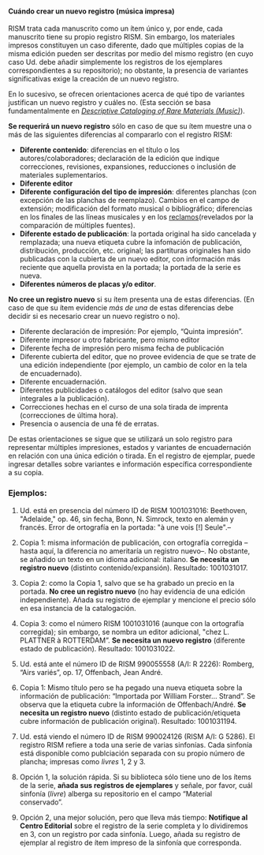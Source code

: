 #### Cuándo crear un nuevo registro (música impresa)

RISM trata cada manuscrito como un ítem único y, por ende, cada manuscrito tiene su propio registro RISM. Sin embargo, los materiales impresos constituyen un caso diferente, dado que múltiples copias de la misma edición pueden ser descritas por medio del mismo registro (en cuyo caso Ud. debe añadir simplemente los registros de los ejemplares correspondientes a su repositorio); no obstante, la presencia de variantes significativas exige la creación de un nuevo registro.

En lo sucesivo, se ofrecen orientaciones acerca de qué tipo de variantes justifican un nuevo registro y cuáles no. (Esta sección se basa fundamentalmente en [_Descriptive Cataloging of Rare Materials (Music)_](http://http/rbms.info/dcrm/)).

**Se requerirá un nuevo registro** sólo en caso de que su ítem muestre una o más de las siguientes diferencias al compararlo con el registro RISM:

- **Diferente contenido**: diferencias en el título o los autores/colaboradores; declaración de la edición que indique correcciones, revisiones, expansiones, reducciones o inclusión de materiales suplementarios.
- **Diferente editor**
- **Diferente**  **configuración del tipo de impresión**: diferentes planchas (con excepción de las planchas de reemplazo). Cambios en el campo de extensión; modificación del formato musical o bibliográfico; diferencias en los finales de las líneas musicales y en los [reclamos](https://es.wikipedia.org/wiki/Reclamo_(libro))(revelados por la comparación de múltiples fuentes).
- **Diferente estado de publicación**: la portada original ha sido cancelada y remplazada; una nueva etiqueta cubre la infomación de publicación, distribución, producción, etc. original; las partituras originales han sido publicadas con la cubierta de un nuevo editor, con información más reciente que aquella provista en la portada; la portada de la serie es nueva.
- **Diferentes números de placas y/o editor**.

**No cree un registro nuevo** si su ítem presenta una de estas diferencias. (En caso de que su ítem evidencie _más de una_ de estas diferencias debe decidir si es necesario crear un nuevo registro o no).

- Diferente declaración de impresión: Por ejemplo, “Quinta impresión”.
- Diferente impresor u otro fabricante, pero mismo editor
- Diferente fecha de impresión pero misma fecha de publicación
- Diferente cubierta del editor, que no provee evidencia de que se trate de una edición independiente (por ejemplo, un cambio de color en la tela de encuadernado).
- Diferente encuadernación.
- Diferentes publicidades o catálogos del editor (salvo que sean integrales a la publicación).
- Correcciones hechas en el curso de una sola tirada de imprenta (correcciones de última hora).
- Presencia o ausencia de una fé de erratas.

De estas orientaciones se sigue que se utilizará un solo registro para representar múltiples impresiones, estados y variantes de encuadernación en relación con una única edición o tirada. En el registro de ejemplar, puede ingresar detalles sobre variantes e información específica correspondiente a su copia.

### Ejemplos:

1. Ud. está en presencia del número ID de RISM 1001031016: Beethoven, "Adelaide," op. 46, sin fecha, Bonn, N. Simrock, texto en alemán y francés. Error de ortografía en la portada: "à une vois [!] Seule".–

1. Copia 1: misma información de publicación, con ortografía corregida –hasta aquí, la diferencia no ameritaría un registro nuevo–. No obstante, se añadido un texto en un idioma adicional: italiano. **Se necesita un registro nuevo** (distinto contenido/expansión). Resultado: 1001031017.
2. Copia 2: como la Copia 1, salvo que se ha grabado un precio en la portada. **No cree un registro nuevo** (no hay evidencia de una edición independiente). Añada su registro de ejemplar y mencione el precio sólo en esa instancia de la catalogación.
3. Copia 3: como el número RISM 1001031016 (aunque con la ortografía corregida); sin embargo, se nombra un editor adicional, "chez L. PLATTNER à ROTTERDAM”. **Se necesita un nuevo registro** (diferente estado de publicación). Resultado: 1001031022.

2. Ud. está ante el número ID de RISM 990055558 (A/I: R 2226): Romberg, “Airs variés”, op. 17, Offenbach, Jean André.

1. Copia 1: Mismo título pero se ha pegado una nueva etiqueta sobre la información de publicación: “Importada por William Forster… Strand”. Se observa que la etiqueta cubre la información de Offenbach/André. **Se necesita un registro nuevo** (distinto estado de publicación/etiqueta cubre información de publicación original). Resultado: 1001031194.

3. Ud. está viendo el número ID de RISM 990024126 (RISM A/I: G 5286). El registro RISM refiere a toda una serie de varias sinfonías. Cada sinfonía está disponible como publciación separada con su propio número de plancha; impresas como _livres_ 1, 2 y 3.

1. Opción 1, la solución rápida. Si su biblioteca sólo tiene uno de los ítems de la serie, **añada**  **sus registros de ejemplares** y señale, por favor, cuál sinfonía (_livre_) alberga su repositorio en el campo “Material conservado”.
2. Opción 2, una mejor solución, pero que lleva más tiempo: **Notifique al Centro Editorial** sobre el registro de la serie completa y lo dividiremos en 3, con un registro por cada sinfonía. Luego, añada su registro de ejemplar al registro de ítem impreso de la sinfonía que corresponda.
